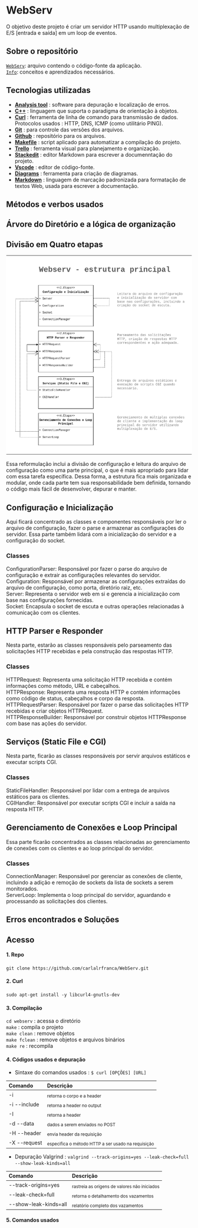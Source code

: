 # **WebServ**

O objetivo deste projeto é criar um servidor HTTP usando multiplexação de E/S [entrada e saída] em um loop de eventos. <br>

## **Sobre o repositório**

[`WebServ`](./WEBSERV/): arquivo contendo o código-fonte da aplicação. <br>
[`Info`](./concepts.md): conceitos e aprendizados necessários.


## **Tecnologias utilizadas**

- [**Analysis tool**](https://valgrind.org/docs/manual/manual-core-adv.html) : software para depuração e localização de erros.
- [**C++**](https://cplusplus.com/) : linguagem que suporta o paradigma de orientação à objetos. 
- [**Curl**](https://curl.se/) : ferramenta de linha de comando para transmissão de dados. Protocolos usados : HTTP, DNS, ICMP (como utilitário PING).
- [**Git**](https://git-scm.com/) : para controle das versões dos arquivos.
- [**Github**](https://github.com/carlalrfranca/WebServ) : repositório para os arquivos.
- [**Makefile**](https://www.gnu.org/software/make/) : script aplicado para automatizar a compilação do projeto.
- [**Trello**](https://trello.com/c/IVK7hJ26/13-2007) : ferramenta visual para planejamento e organização.
- [**Stackedit**](https://stackedit.io/) : editor Markdown para escrever a documenntação do projeto.
- [**Vscode**](https://code.visualstudio.com/) : editor de código-fonte.
- [**Diagrams**](https://app.diagrams.net/) : ferramenta para criação de diagramas.
- [**Markdown**](https://www.markdownguide.org/) : linguagem de marcação padronizada para formatação de textos Web, usada para escrever a documentação.


## **Métodos e verbos usados**


## **Árvore do Diretório e a lógica de organização**


## **Divisão em Quatro etapas**


![principal](./WebServ.png)

Essa reformulação inclui a divisão de configuração e leitura do arquivo de configuração como uma parte principal, o que é mais apropriado para lidar com essa tarefa específica.
Dessa forma, a estrutura fica mais organizada e modular, onde cada parte tem sua responsabilidade bem definida, tornando o código mais fácil de desenvolver, depurar e manter.<br> 

## **Configuração e Inicialização**

Aqui ficará concentrado as classes e componentes responsáveis por ler o arquivo de configuração, fazer o parse e armazenar as configurações do servidor.
Essa parte também lidará com a inicialização do servidor e a configuração do socket.

### Classes
ConfigurationParser: Responsável por fazer o parse do arquivo de configuração e extrair as configurações relevantes do servidor. <br>
Configuration: Responsável por armazenar as configurações extraídas do arquivo de configuração, como porta, diretório raiz, etc. <br>
Server: Representa o servidor web em si e gerencia a inicialização com base nas configurações fornecidas. <br>
Socket: Encapsula o socket de escuta e outras operações relacionadas à comunicação com os clientes.

## **HTTP Parser e Responder**

Nesta parte, estarão as classes responsáveis pelo parseamento das solicitações HTTP recebidas e pela construção das respostas HTTP.

### Classes
HTTPRequest: Representa uma solicitação HTTP recebida e contém informações como método, URL e cabeçalhos. <br>
HTTPResponse: Representa uma resposta HTTP e contém informações como código de status, cabeçalhos e corpo da resposta. <br>
HTTPRequestParser: Responsável por fazer o parse das solicitações HTTP recebidas e criar objetos HTTPRequest. <br>
HTTPResponseBuilder: Responsável por construir objetos HTTPResponse com base nas ações do servidor.

## **Serviços (Static File e CGI)**

Nesta parte, ficarão as classes responsáveis por servir arquivos estáticos e executar scripts CGI.

### Classes
StaticFileHandler: Responsável por lidar com a entrega de arquivos estáticos para os clientes. <br>
CGIHandler: Responsável por executar scripts CGI e incluir a saída na resposta HTTP.

## **Gerenciamento de Conexões e Loop Principal**

Essa parte ficarão concentrados as classes relacionadas ao gerenciamento de conexões com os clientes e ao loop principal do servidor.<br>

### Classes
ConnectionManager: Responsável por gerenciar as conexões de cliente, incluindo a adição e remoção de sockets da lista de sockets a serem monitorados. <br>
ServerLoop: Implementa o loop principal do servidor, aguardando e processando as solicitações dos clientes.


## **Erros encontrados e Soluções**


## Acesso

#### 1. Repo

`git clone https://github.com/carlalrfranca/WebServ.git`


#### 2. Curl

`sudo apt-get install -y libcurl4-gnutls-dev`


#### 3. Compilação

`cd webserv` : acessa o diretório <br>
`make` : compila o projeto <br>
`make clean` : remove objetos <br>
`make fclean` : remove objetos e arquivos binários <br>
`make re` : recompila <br>


#### 4. Códigos usados e depuração


- Sintaxe do comandos usados : ```$ curl [OPÇÕES] [URL]```

| Comando       | Descrição                                                           |
|:--------------|:--------------------------------------------------------------------|
| -i            | <sub> retorna o corpo e a header </sub>                             |
| -i  --include | <sub> retorna a header no output </sub>                             |
| -I            | <sub> retorna a header  </sub>                                      |
| -d  --data	| <sub> dados a serem enviados no POST   </sub>                       |
| -H  --header  | <sub> envia header da requisição   </sub>                           |
| -X  --request |	<sub> especifica o método HTTP a ser usado na requisição </sub>   |


- Depuração Valgrind : `valgrind --track-origins=yes --leak-check=full --show-leak-kinds=all`

| Comando               | Descrição                                                  |
|:----------------------|:-----------------------------------------------------------|
| --track-origins=yes   | <sub> rastreia as origens de valores não iniciados </sub>  |
| --leak-check=full     | <sub> retorna o detalhamento dos vazamentos </sub>         |
| --show-leak-kinds=all | <sub> relatório completo dos vazamentos </sub>             |


#### 5. Comandos usados